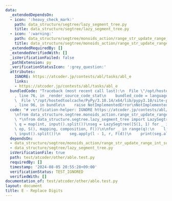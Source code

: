 ```yaml
---
data:
  _extendedDependsOn:
  - icon: ':heavy_check_mark:'
    path: data_structure/segtree/lazy_segment_tree.py
    title: data_structure/segtree/lazy_segment_tree.py
  - icon: ':warning:'
    path: data_structure/segtree/monoids_action/range_str_update_range_int_sum.py
    title: data_structure/segtree/monoids_action/range_str_update_range_int_sum.py
  _extendedRequiredBy: []
  _extendedVerifiedWith: []
  _isVerificationFailed: false
  _pathExtension: py
  _verificationStatusIcon: ':grey_question:'
  attributes:
    IGNORE: https://atcoder.jp/contests/abl/tasks/abl_e
    links:
    - https://atcoder.jp/contests/abl/tasks/abl_e
  bundledCode: "Traceback (most recent call last):\n  File \"/opt/hostedtoolcache/PyPy/3.10.14/x64/lib/pypy3.10/site-packages/onlinejudge_verify/documentation/build.py\"\
    , line 76, in _render_source_code_stat\n    bundled_code = language.bundle(\n\
    \  File \"/opt/hostedtoolcache/PyPy/3.10.14/x64/lib/pypy3.10/site-packages/onlinejudge_verify/languages/python.py\"\
    , line 96, in bundle\n    raise NotImplementedError\nNotImplementedError\n"
  code: "# verification-helper: IGNORE https://atcoder.jp/contests/abl/tasks/abl_e\n\
    \nfrom data_structure.segtree.monoids_action.range_str_update_range_int_sum import\
    \ *\nfrom data_structure.segtree.lazy_segment_tree import LazySegtree\n\n\nn,\
    \ q = map(int, input().split())\nseg = LazySegtree([S(1, 1) for _ in range(n)],\
    \ op, S(), mapping, composition, F())\n\nfor _ in range(q):\n    l, r, d = map(int,\
    \ input().split())\n    seg.apply(l - 1, r, F(d))\n    print(seg.all_prod().value)\n"
  dependsOn:
  - data_structure/segtree/monoids_action/range_str_update_range_int_sum.py
  - data_structure/segtree/lazy_segment_tree.py
  isVerificationFile: true
  path: test/atcoder/other/able.test.py
  requiredBy: []
  timestamp: '2024-08-05 20:55:28+09:00'
  verificationStatus: TEST_IGNORED
  verifiedWith: []
documentation_of: test/atcoder/other/able.test.py
layout: document
title: E - Replace Digits
---
```

